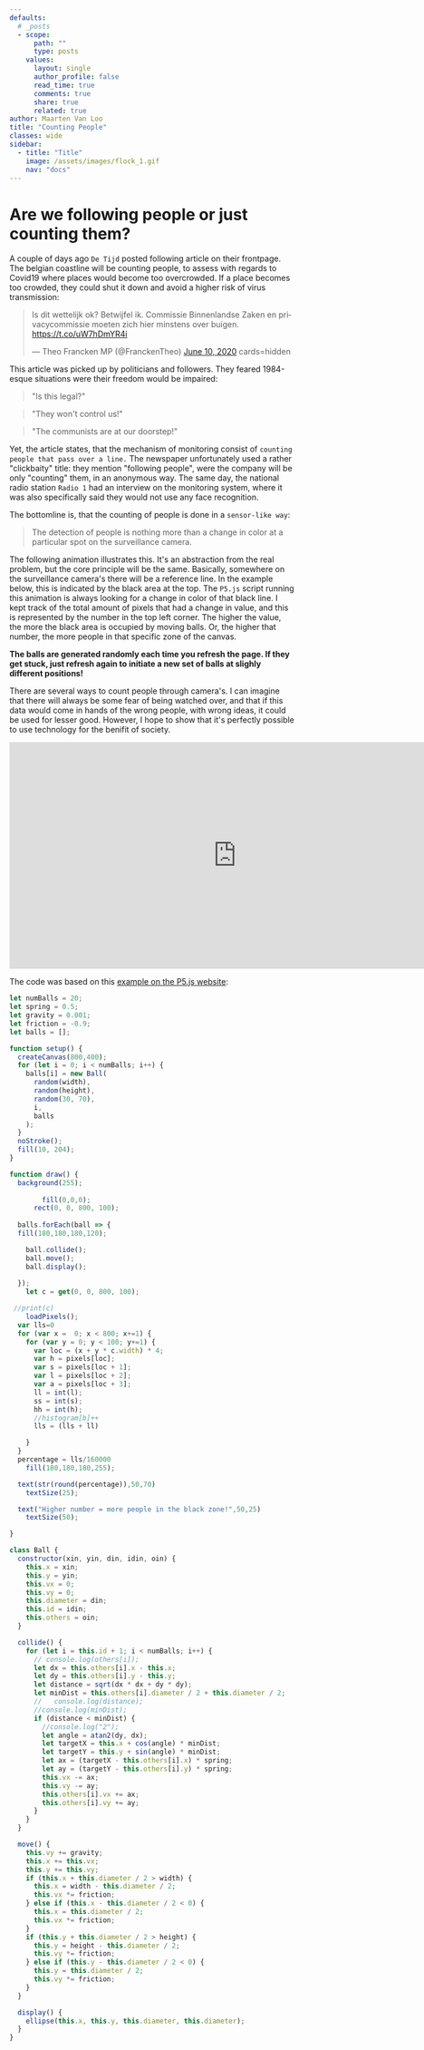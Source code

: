 ```yaml
---
defaults:
  # _posts
  - scope:
      path: ""
      type: posts
    values:
      layout: single
      author_profile: false
      read_time: true
      comments: true
      share: true
      related: true
author: Maarten Van Loo
title: "Counting People"
classes: wide
sidebar:
  - title: "Title"
    image: /assets/images/flock_1.gif
    nav: "docs"
---
```



# Are we following people or just counting them?

A couple of days ago `De Tijd` posted following article on their frontpage. The belgian coastline will be counting people, to assess with regards to Covid19 where places would become too overcrowded.
If a place becomes too crowded, they could shut it down and avoid a higher risk of virus transmission:

<html>
<blockquote class="twitter-tweet"><p lang="nl" dir="ltr">Is dit wettelijk ok? Betwijfel ik. Commissie Binnenlandse Zaken en privacycommissie moeten zich hier minstens over buigen. <a href="https://t.co/uW7hDmYR4i">https://t.co/uW7hDmYR4i</a></p>&mdash; Theo Francken MP (@FranckenTheo) <a href="https://twitter.com/FranckenTheo/status/1270588989926445058?ref_src=twsrc%5Etfw">June 10, 2020</a>  cards=hidden</blockquote> <script async src="https://platform.twitter.com/widgets.js" charset="utf-8"></script>
</html>

This article was picked up by politicians and followers. They feared 1984-esque situations were their freedom would be impaired:

> "Is this legal?"

> "They won't control us!"

> "The communists are at our doorstep!"

Yet, the article  states, that the mechanism of monitoring consist of `counting people that pass over a line.`
The newspaper unfortunately used a rather "clickbaity" title:  they mention "following people", were the company will be only "counting" them, in an anonymous way.
The same day, the national radio station `Radio 1` had an interview on the monitoring system, where it was also specifically said they would not use any face recognition.

The bottomline is, that the counting of people is done in a `sensor-like way`:

> The detection of people is nothing more than a change in color at a particular spot on the surveillance camera.

The following animation illustrates this. It's an abstraction from the real problem, but the core principle will be the same. Basically, somewhere on the surveillance camera's there will be a reference line.
In the example below, this is indicated by the black area at the top. The `P5.js` script running this animation is always looking for a change in color of that black line. I kept track of the total amount of pixels that had a change in value,
and this is represented by the number in the top left corner. The higher the value, the more the black area is occupied by moving balls. Or, the higher that number, the more people in that specific zone of the canvas.

**The balls are generated randomly each time you refresh the page. If they get stuck, just refresh again to initiate a new set of balls at slighly different positions!**

There are several ways to count people through camera's. I can imagine that there will always be some fear of being watched over, and that if this data would come in hands of the wrong people,
with wrong ideas, it could be used for lesser good. However, I hope to show that it's perfectly possible to use technology for the benifit of society. 

<html>
<iframe src="https://editor.p5js.org/maartenvanloo/embed/LwX9QPQlr" style="width: 800px; height: 400px; overflow: hidden;"  scrolling="no" frameborder="0" ></iframe>
</html>

The code was based on this [example on the P5.js website](https://p5js.org/examples/motion-bouncy-bubbles.html):

```javascript
let numBalls = 20;
let spring = 0.5;
let gravity = 0.001;
let friction = -0.9;
let balls = [];

function setup() {
  createCanvas(800,400);
  for (let i = 0; i < numBalls; i++) {
    balls[i] = new Ball(
      random(width),
      random(height),
      random(30, 70),
      i,
      balls
    );
  }
  noStroke();
  fill(10, 204);
}

function draw() {
  background(255);
  
        fill(0,0,0);
      rect(0, 0, 800, 100);
  
  balls.forEach(ball => {
  fill(180,180,180,120);

    ball.collide();
    ball.move();
    ball.display();
            
  });
    let c = get(0, 0, 800, 100);

 //print(c)
    loadPixels();
  var lls=0
  for (var x =  0; x < 800; x+=1) {
    for (var y = 0; y < 100; y+=1) {
      var loc = (x + y * c.width) * 4;
      var h = pixels[loc];
      var s = pixels[loc + 1];
      var l = pixels[loc + 2];
      var a = pixels[loc + 3];
      ll = int(l);
      ss = int(s);
      hh = int(h);
      //histogram[b]++
      lls = (lls + ll)

    }
  }
  percentage = lls/160000
    fill(180,180,180,255);

  text(str(round(percentage)),50,70)
    textSize(25);

  text("Higher number = more people in the black zone!",50,25)
    textSize(50);

}

class Ball {
  constructor(xin, yin, din, idin, oin) {
    this.x = xin;
    this.y = yin;
    this.vx = 0;
    this.vy = 0;
    this.diameter = din;
    this.id = idin;
    this.others = oin;
  }

  collide() {
    for (let i = this.id + 1; i < numBalls; i++) {
      // console.log(others[i]);
      let dx = this.others[i].x - this.x;
      let dy = this.others[i].y - this.y;
      let distance = sqrt(dx * dx + dy * dy);
      let minDist = this.others[i].diameter / 2 + this.diameter / 2;
      //   console.log(distance);
      //console.log(minDist);
      if (distance < minDist) {
        //console.log("2");
        let angle = atan2(dy, dx);
        let targetX = this.x + cos(angle) * minDist;
        let targetY = this.y + sin(angle) * minDist;
        let ax = (targetX - this.others[i].x) * spring;
        let ay = (targetY - this.others[i].y) * spring;
        this.vx -= ax;
        this.vy -= ay;
        this.others[i].vx += ax;
        this.others[i].vy += ay;
      }
    }
  }

  move() {
    this.vy += gravity;
    this.x += this.vx;
    this.y += this.vy;
    if (this.x + this.diameter / 2 > width) {
      this.x = width - this.diameter / 2;
      this.vx *= friction;
    } else if (this.x - this.diameter / 2 < 0) {
      this.x = this.diameter / 2;
      this.vx *= friction;
    }
    if (this.y + this.diameter / 2 > height) {
      this.y = height - this.diameter / 2;
      this.vy *= friction;
    } else if (this.y - this.diameter / 2 < 0) {
      this.y = this.diameter / 2;
      this.vy *= friction;
    }
  }

  display() {
    ellipse(this.x, this.y, this.diameter, this.diameter);
  }
}

```

